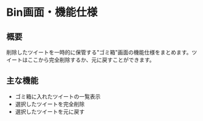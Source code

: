 # Bin画面・機能仕様

## 概要
削除したツイートを一時的に保管する"ゴミ箱"画面の機能仕様をまとめます。ツイートはここから完全削除するか、元に戻すことができます。

## 主な機能
- ゴミ箱に入れたツイートの一覧表示
- 選択したツイートを完全削除
- 選択したツイートを元に戻す


